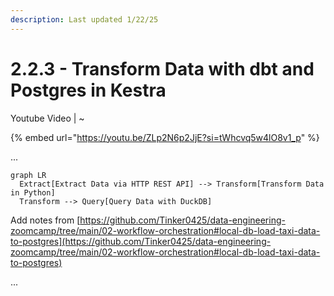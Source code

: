 ```yaml
---
description: Last updated 1/22/25
---
```


# 2.2.3 - Transform Data with dbt and Postgres in Kestra

Youtube Video | \~

{% embed url="https://youtu.be/ZLp2N6p2JjE?si=tWhcvq5w4lO8v1_p" %}

...

```mermaid
graph LR
  Extract[Extract Data via HTTP REST API] --> Transform[Transform Data in Python]
  Transform --> Query[Query Data with DuckDB]
```

Add notes from [https://github.com/Tinker0425/data-engineering-zoomcamp/tree/main/02-workflow-orchestration#local-db-load-taxi-data-to-postgres](https://github.com/Tinker0425/data-engineering-zoomcamp/tree/main/02-workflow-orchestration#local-db-load-taxi-data-to-postgres)



...



